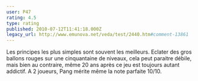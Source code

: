 ```yaml
---
user: P47
rating: 4.5
type: rating
published: 2010-07-12T11:41:18.000Z
legacy_url: http://www.emunova.net/veda/test/2440.htm#comment-13861
---
```

Les principes les plus simples sont souvent les meilleurs. Eclater des gros ballons rouges sur une cinquantaine de niveaux, cela peut paraitre débile, mais bien au contraire, même 20 ans après ce jeu est toujours autant addictif.
A 2 joueurs, Pang mérite même la note parfaite 10/10\.